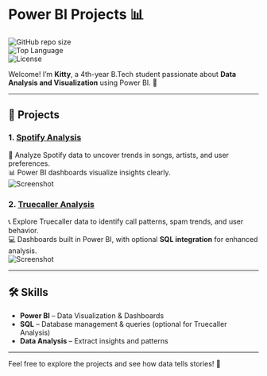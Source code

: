 # Power BI Projects 📊

![GitHub repo size](https://img.shields.io/github/repo-size/Eshablink/PowerBI-Projects?style=flat-square)  
![Top Language](https://img.shields.io/github/languages/top/Eshablink/PowerBI-Projects?style=flat-square)  
![License](https://img.shields.io/github/license/Eshablink/PowerBI-Projects?style=flat-square)  

Welcome! I’m **Kitty**, a 4th-year B.Tech student passionate about **Data Analysis and Visualization** using Power BI. 🚀  

---

## 🌟 Projects

### 1. [Spotify Analysis](Spotify-Analysis)
🎵 Analyze Spotify data to uncover trends in songs, artists, and user preferences.  
📊 Power BI dashboards visualize insights clearly.  
![Screenshot](Spotify-Analysis/screenshot.png)  

### 2. [Truecaller Analysis](Truecaller-Analysis)
📞 Explore Truecaller data to identify call patterns, spam trends, and user behavior.  
💻 Dashboards built in Power BI, with optional **SQL integration** for enhanced analysis.  
![Screenshot](Truecaller-Analysis/screenshot.png)  

---

## 🛠 Skills
- **Power BI** – Data Visualization & Dashboards  
- **SQL** – Database management & queries (optional for Truecaller Analysis)  
- **Data Analysis** – Extract insights and patterns  

---

Feel free to explore the projects and see how data tells stories! 🌈  

